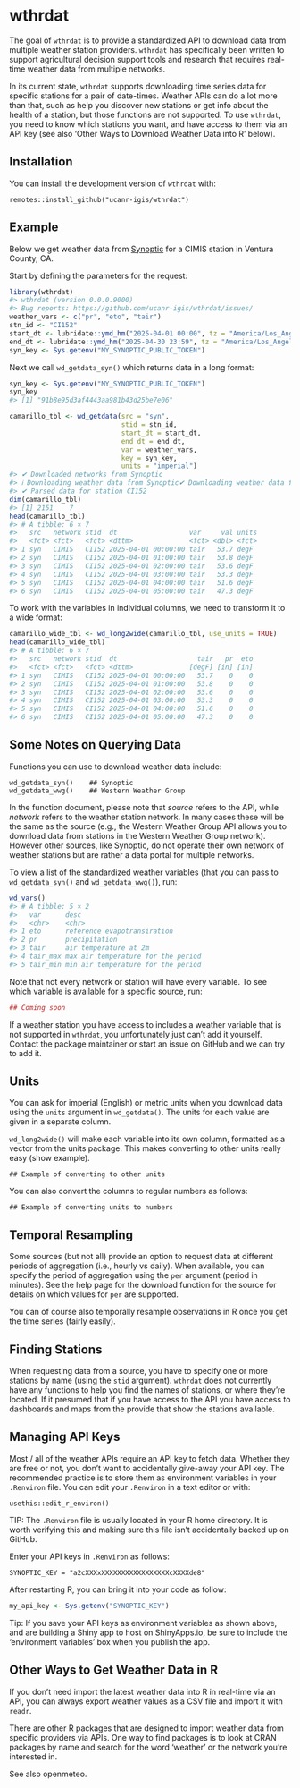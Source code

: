 
<!-- README.md is generated from README.Rmd. Please edit that file -->

# wthrdat

<!-- badges: start -->

<!-- badges: end -->

The goal of `wthrdat` is to provide a standardized API to download data
from multiple weather station providers. `wthrdat` has specifically been
written to support agricultural decision support tools and research that
requires real-time weather data from multiple networks.

In its current state, `wthrdat` supports downloading time series data
for specific stations for a pair of date-times. Weather APIs can do a
lot more than that, such as help you discover new stations or get info
about the health of a station, but those functions are not supported. To
use `wthrdat`, you need to know which stations you want, and have access
to them via an API key (see also ‘Other Ways to Download Weather Data
into R’ below).

## Installation

You can install the development version of `wthrdat` with:

    remotes::install_github("ucanr-igis/wthrdat")

## Example

Below we get weather data from [Synoptic](https://synopticdata.com/) for
a CIMIS station in Ventura County, CA.

Start by defining the parameters for the request:

``` r
library(wthrdat)
#> wthrdat (version 0.0.0.9000)
#> Bug reports: https://github.com/ucanr-igis/wthrdat/issues/
weather_vars <- c("pr", "eto", "tair")
stn_id <- "CI152"
start_dt <- lubridate::ymd_hm("2025-04-01 00:00", tz = "America/Los_Angeles")
end_dt <- lubridate::ymd_hm("2025-04-30 23:59", tz = "America/Los_Angeles")
syn_key <- Sys.getenv("MY_SYNOPTIC_PUBLIC_TOKEN")
```

  

Next we call `wd_getdata_syn()` which returns data in a long format:

``` r
syn_key <- Sys.getenv("MY_SYNOPTIC_PUBLIC_TOKEN")
syn_key
#> [1] "91b8e95d3af4443aa981b43d25be7e06"

camarillo_tbl <- wd_getdata(src = "syn",
                            stid = stn_id,
                            start_dt = start_dt,
                            end_dt = end_dt,
                            var = weather_vars,
                            key = syn_key,
                            units = "imperial")
#> ✔ Downloaded networks from Synoptic
#> ℹ Downloading weather data from Synoptic✔ Downloading weather data from Synoptic [87ms]
#> ✔ Parsed data for station CI152
dim(camarillo_tbl)
#> [1] 2151    7
head(camarillo_tbl)
#> # A tibble: 6 × 7
#>   src   network stid  dt                  var     val units
#>   <fct> <fct>   <fct> <dttm>              <fct> <dbl> <fct>
#> 1 syn   CIMIS   CI152 2025-04-01 00:00:00 tair   53.7 degF 
#> 2 syn   CIMIS   CI152 2025-04-01 01:00:00 tair   53.8 degF 
#> 3 syn   CIMIS   CI152 2025-04-01 02:00:00 tair   53.6 degF 
#> 4 syn   CIMIS   CI152 2025-04-01 03:00:00 tair   53.3 degF 
#> 5 syn   CIMIS   CI152 2025-04-01 04:00:00 tair   51.6 degF 
#> 6 syn   CIMIS   CI152 2025-04-01 05:00:00 tair   47.3 degF
```

To work with the variables in individual columns, we need to transform
it to a wide format:

``` r
camarillo_wide_tbl <- wd_long2wide(camarillo_tbl, use_units = TRUE)
head(camarillo_wide_tbl)
#> # A tibble: 6 × 7
#>   src   network stid  dt                    tair   pr  eto
#>   <fct> <fct>   <fct> <dttm>              [degF] [in] [in]
#> 1 syn   CIMIS   CI152 2025-04-01 00:00:00   53.7    0    0
#> 2 syn   CIMIS   CI152 2025-04-01 01:00:00   53.8    0    0
#> 3 syn   CIMIS   CI152 2025-04-01 02:00:00   53.6    0    0
#> 4 syn   CIMIS   CI152 2025-04-01 03:00:00   53.3    0    0
#> 5 syn   CIMIS   CI152 2025-04-01 04:00:00   51.6    0    0
#> 6 syn   CIMIS   CI152 2025-04-01 05:00:00   47.3    0    0
```

## Some Notes on Querying Data

Functions you can use to download weather data include:

    wd_getdata_syn()    ## Synoptic
    wd_getdata_wwg()    ## Western Weather Group

In the function document, please note that *source* refers to the API,
while *network* refers to the weather station network. In many cases
these will be the same as the source (e.g., the Western Weather Group
API allows you to download data from stations in the Western Weather
Group network). However other sources, like Synoptic, do not operate
their own network of weather stations but are rather a data portal for
multiple networks.

To view a list of the standardized weather variables (that you can pass
to `wd_getdata_syn()` and `wd_getdata_wwg()`), run:

``` r
wd_vars()
#> # A tibble: 5 × 2
#>   var      desc                              
#>   <chr>    <chr>                             
#> 1 eto      reference evapotransiration       
#> 2 pr       precipitation                     
#> 3 tair     air temperature at 2m             
#> 4 tair_max max air temperature for the period
#> 5 tair_min min air temperature for the period
```

Note that not every network or station will have every variable. To see
which variable is available for a specific source, run:

``` r
## Coming soon
```

If a weather station you have access to includes a weather variable that
is not supported in `wthrdat`, you unfortunately just can’t add it
yourself. Contact the package maintainer or start an issue on GitHub and
we can try to add it.

## Units

You can ask for imperial (English) or metric units when you download
data using the `units` argument in `wd_getdata()`. The units for each
value are given in a separate column.

`wd_long2wide()` will make each variable into its own column, formatted
as a vector from the units package. This makes converting to other units
really easy (show example).

    ## Example of converting to other units

You can also convert the columns to regular numbers as follows:

    ## Example of converting units to numbers

## Temporal Resampling

Some sources (but not all) provide an option to request data at
different periods of aggregation (i.e., hourly vs daily). When
available, you can specify the period of aggregation using the `per`
argument (period in minutes). See the help page for the download
function for the source for details on which values for `per` are
supported.

You can of course also temporally resample observations in R once you
get the time series (fairly easily).

## Finding Stations

When requesting data from a source, you have to specify one or more
stations by name (using the `stid` argument). `wthrdat` does not
currently have any functions to help you find the names of stations, or
where they’re located. If it presumed that if you have access to the API
you have access to dashboards and maps from the provide that show the
stations available.

## Managing API Keys

Most / all of the weather APIs require an API key to fetch data. Whether
they are free or not, you don’t want to accidentally give-away your API
key. The recommended practice is to store them as environment variables
in your `.Renviron` file. You can edit your `.Renviron` in a text editor
or with:

    usethis::edit_r_environ()

TIP: The `.Renviron` file is usually located in your R home directory.
It is worth verifying this and making sure this file isn’t accidentally
backed up on GitHub.

Enter your API keys in `.Renviron` as follows:

    SYNOPTIC_KEY = "a2cXXXxXXXXXXXXXXXXXXXXXcXXXXde8"

After restarting R, you can bring it into your code as follow:

``` r
my_api_key <- Sys.getenv("SYNOPTIC_KEY")
```

Tip: If you save your API keys as environment variables as shown above,
and are building a Shiny app to host on ShinyApps.io, be sure to include
the ‘environment variables’ box when you publish the app.

## Other Ways to Get Weather Data in R

If you don’t need import the latest weather data into R in real-time via
an API, you can always export weather values as a CSV file and import it
with `readr`.

There are other R packages that are designed to import weather data from
specific providers via APIs. One way to find packages is to look at CRAN
packages by name and search for the word ‘weather’ or the network you’re
interested in.

See also openmeteo.
